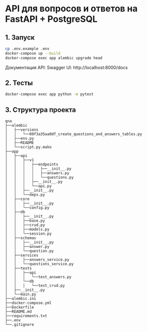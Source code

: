 # API для вопросов и ответов на FastAPI + PostgreSQL

## 1. Запуск 
```bash
cp .env.example .env
docker-compose up --build
docker-compose exec app alembic upgrade head
```

Документация API:
Swagger UI: http://localhost:8000/docs

## 2. Тесты
```bash
docker-compose exec app python -m pytest
```

## 3. Структура проекта
```
qna
├──alembic
│   ├──versions
│   │   └──09f3a35aa0df_create_questions_and_answers_tables.py
│   ├──env.py
│   ├──README
│   └──script.py.mako
├──app
│   ├──api
│   │   ├──v1
│   │   │   ├──endpoints
│   │   │   │   ├──__init__.py
│   │   │   │   ├──answers.py
│   │   │   │   └──questions.py
│   │   │   ├──__init__.py
│   │   │   └──api.py
│   │   ├──__init__.py
│   │   └──deps.py
│   ├──core
│   │   ├──__init__.py
│   │   └──config.py
│   ├──db
│   │   ├──__init__.py
│   │   ├──base.py
│   │   ├──crud.py
│   │   ├──models.py
│   │   └──session.py
│   ├──schemas
│   │   ├──__init__.py
│   │   ├──answer.py
│   │   └──question.py
│   ├──services
│   │   ├──answers_service.py
│   │   └──questions_service.py
│   ├──tests
│   │   ├──api
│   │   │   └──test_answers.py
│   │   └──db
│   │   │   └──test_crud.py
│   ├──__init__.py
│   └──main.py
├──alembic.ini
├──docker-compose.yml
├──Dockerfile
├──README.md
├──requirements.txt
├──.env
└──.gitignore
```
